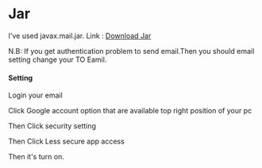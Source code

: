 <html>
  
  <body>
  <h1>Jar</h1>
  <p>I've used javax.mail.jar. Link : <a href="http://www.java2s.com/Code/Jar/j/Downloadjavaxmailjar.htm">Download Jar</a></p>
  <p>N.B: If you get authentication problem to send email.Then you should email setting change your TO Eamil.</p>
  <h4>Setting</h4>
  <p>Login your email</p>
  <p>Click Google account option that are available top right position of your pc</p>
  <p>Then Click security setting</p>
  <p>Then Click Less secure app access</p>
  <p>Then it's turn on.</p>
  </body>
  </html>
